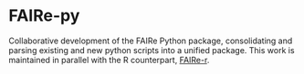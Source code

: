 # FAIRe-py
Collaborative development of the FAIRe Python package, consolidating and parsing existing and new python scripts into a unified package. 
This work is maintained in parallel with the R counterpart, [FAIRe-r](https://github.com/FAIR-eDNA/FAIRe-r).
